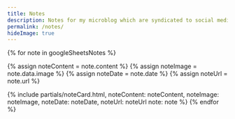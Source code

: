 ```yaml
---
title: Notes
description: Notes for my microblog which are syndicated to social media platforms.
permalink: /notes/
hideImage: true
---
```


<div class="max-w-full mx-auto py-4 grid grid-cols-1">
{% for note in googleSheetsNotes %}

{% assign noteContent = note.content %}
{% assign noteImage = note.data.image %}
{% assign noteDate = note.date %}
{% assign noteUrl = note.url %}

{% include partials/noteCard.html, noteContent: noteContent, noteImage: noteImage, noteDate: noteDate, noteUrl: noteUrl note: note %}
{% endfor %}
</div>

